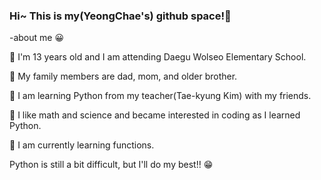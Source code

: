 ### Hi~ This is my(YeongChae's) github space!👋

-about me 😀

🧡 I'm 13 years old and I am attending Daegu Wolseo Elementary School.

💛 My family members are dad, mom, and older brother.

💚 I am learning Python from my teacher(Tae-kyung Kim) with my friends.

💙 I like math and science and became interested in coding as I learned Python.

💜 I am currently learning functions.

Python is still a bit difficult, but I'll do my best!! 😁
